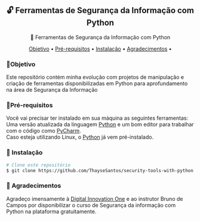 <h2 align="center">🔓 Ferramentas de Segurança da Informação com Python</h2>

<p align="center">🔻 Ferramentas de Segurança da Informação com Python</p>

<!-- Menu: -->
<p align="center">
 <a href="#objetivo">Objetivo</a> •
 <a href="#pré-requisitos">Pré-requisitos</a> • 
 <a href="#instalação">Instalação</a> • 
 <a href="#agradecimentos">Agradecimentos</a> • 
</p>


### 🔻Objetivo
Este repositório contém minha evolução com projetos de manipulação e criação de ferramentas disponibilizadas em Python para aprofundamento na área de Segurança da Informação

### 🔻Pré-requisitos

Você vai precisar ter instalado em sua máquina as seguintes ferramentas:
<br>Uma versão atualizada da linguagem [Python](https://www.python.org/) e um bom editor para trabalhar com o código como [PyCharm](https://www.jetbrains.com/pycharm/).
<br>Caso esteja utilizando Linux, o [Python](https://www.python.org/) já vem pré-instalado.

### 🔻 Instalação

```bash
# Clone este repositório
$ git clone https://github.com/ThayseSantos/security-tools-with-python
```

### 🔻 Agradecimentos
Agradeço imensamente à [Digital Innovation One](https://web.digitalinnovation.one/) e ao instrutor Bruno de Campos por disponibilizar o curso de Segurança da informação com Python na plataforma gratuitamente.

